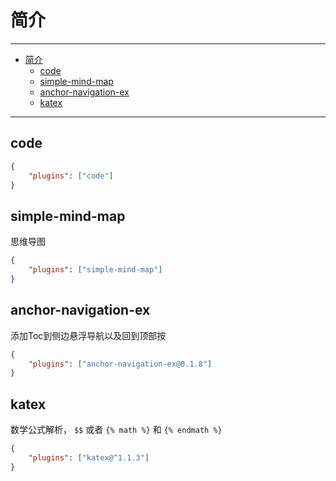 # 简介

---

- [简介](#简介)
  - [code](#code)
  - [simple-mind-map](#simple-mind-map)
  - [anchor-navigation-ex](#anchor-navigation-ex)
  - [katex](#katex)

---

## code

``` json
{
    "plugins": ["code"]
}
```

## simple-mind-map

思维导图

``` json
{
    "plugins": ["simple-mind-map"]
}
```

## anchor-navigation-ex

添加Toc到侧边悬浮导航以及回到顶部按

``` json
{
    "plugins": ["anchor-navigation-ex@0.1.8"]
}
```

## katex

数学公式解析， `$$` 或者 `{% math %}` 和 `{% endmath %}`

``` json
{
    "plugins": ["katex@^1.1.3"]
}
```
